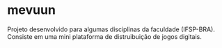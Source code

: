 # mevuun
Projeto desenvolvido para algumas disciplinas da faculdade (IFSP-BRA). Consiste em uma mini plataforma de distruibuição de jogos digitais.
